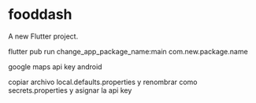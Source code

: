 # fooddash

A new Flutter project.

flutter pub run change_app_package_name:main com.new.package.name

google maps api key android

copiar archivo local.defaults.properties y renombrar como secrets.properties y asignar la api key